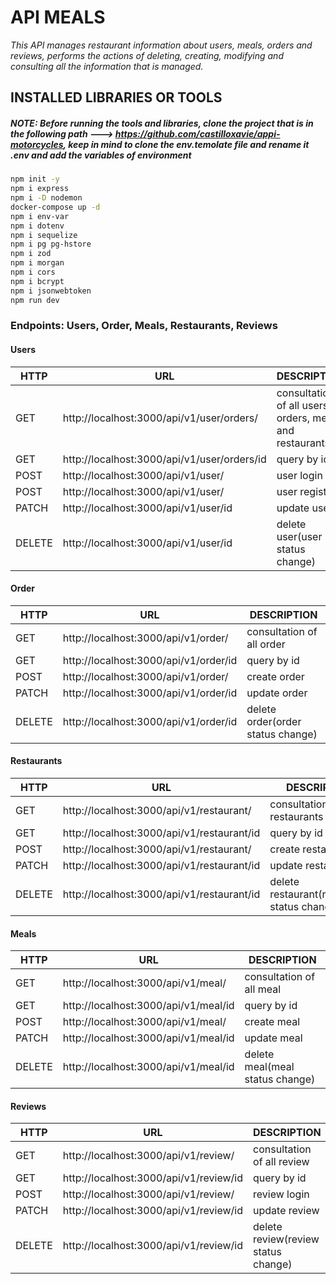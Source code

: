 # API MEALS

*This API manages restaurant information about users, meals, orders and reviews, performs the actions of deleting, creating, modifying and consulting all the information that is managed.*


## INSTALLED LIBRARIES OR  TOOLS
##### NOTE: *Before running the tools and libraries, clone the project that is in the following path ---> https://github.com/castilloxavie/appi-motorcycles, keep in mind to clone the env.temolate file and rename it .env and add the variables of environment*

```sh
npm init -y
npm i express
npm i -D nodemon
docker-compose up -d
npm i env-var
npm i dotenv
npm i sequelize
npm i pg pg-hstore
npm i zod
npm i morgan
npm i cors
npm i bcrypt
npm i jsonwebtoken
npm run dev
```

### Endpoints: Users, Order, Meals, Restaurants, Reviews

#### Users
| HTTP  |             URL             |            DESCRIPTION     |
|-------|-----------------------------|----------------------------|
|GET    |   http://localhost:3000/api/v1/user/orders/ | consultation of all users, orders, meals and restaurants |
|GET    |  http://localhost:3000/api/v1/user/orders/id | query by id |
|POST   |  http://localhost:3000/api/v1/user/ | user login |
|POST   |  http://localhost:3000/api/v1/user/ | user register |
|PATCH  |  http://localhost:3000/api/v1/user/id |update user|
|DELETE |  http://localhost:3000/api/v1/user/id |delete user(user status change)|


#### Order
| HTTP  |             URL             |            DESCRIPTION     |
|-------|-----------------------------|----------------------------|
|GET    |  http://localhost:3000/api/v1/order/ | consultation of all order |
|GET    |  http://localhost:3000/api/v1/order/id | query by id |
|POST   |  http://localhost:3000/api/v1/order/ | create order |
|PATCH  |  http://localhost:3000/api/v1/order/id |update order|
|DELETE |  http://localhost:3000/api/v1/order/id |delete order(order status change)|


#### Restaurants
| HTTP  |             URL             |            DESCRIPTION     |
|-------|-----------------------------|----------------------------|
|GET    |   http://localhost:3000/api/v1/restaurant/ | consultation of all restaurants|
|GET    |  http://localhost:3000/api/v1/restaurant/id | query by id |
|POST   |  http://localhost:3000/api/v1/restaurant/ | create restaurant  |
|PATCH  |  http://localhost:3000/api/v1/restaurant/id |update restaurant|
|DELETE |  http://localhost:3000/api/v1/restaurant/id |delete restaurant(restaurant status change)|


#### Meals
| HTTP  |             URL             |            DESCRIPTION     |
|-------|-----------------------------|----------------------------|
|GET    |   http://localhost:3000/api/v1/meal/ | consultation of all meal|
|GET    |  http://localhost:3000/api/v1/meal/id | query by id |
|POST   |  http://localhost:3000/api/v1/meal/ |create meal  |
|PATCH  |  http://localhost:3000/api/v1/meal/id |update meal|
|DELETE |  http://localhost:3000/api/v1/meal/id |delete meal(meal status change)|


#### Reviews
| HTTP  |             URL             |            DESCRIPTION     |
|-------|-----------------------------|----------------------------|
|GET    |   http://localhost:3000/api/v1/review/ | consultation of all review|
|GET    |  http://localhost:3000/api/v1/review/id | query by id |
|POST   |  http://localhost:3000/api/v1/review/ | review login |
|PATCH  |  http://localhost:3000/api/v1/review/id |update review|
|DELETE |  http://localhost:3000/api/v1/review/id |delete review(review status change)|